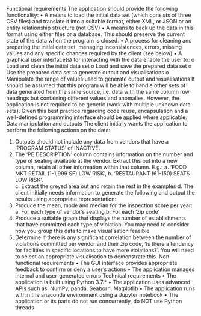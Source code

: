 Functional requirements
The application should provide the following functionality:
•	A means to load the initial data set (which consists of three CSV files) and translate it into a suitable format, either XML, or JSON or an entity relationship structure (not CSV) 
•	A means to back up the data in this format using either files or a database. This should preserve the current state of the data when the program is closed.
•	A process for cleaning and preparing the initial data set, managing inconsistences, errors, missing values and any specific changes required by the client (see below)
•	A graphical user interface(s) for interacting with the data enable the user to:
o	Load and clean the initial data set
o	Load and save the prepared data set
o	Use the prepared data set to generate output and visualisations
o	Manipulate the range of values used to generate output and visualisations
It should be assumed that this program will be able to handle other sets of data generated from the same source, i.e. data with the same column row headings but containing different values and anomalies. However, the application is not required to be generic (work with multiple unknown data sets). Given this best practice regarding code reuse, encapsulation and a well-defined programming interface should be applied where applicable.
Data manipulation and outputs 
The client initially wants the application to perform the following actions on the data:
1.	Outputs should not include any data from vendors that have a ‘PROGRAM STATUS’ of INACTIVE.
2.	The ‘PE DESCRIPTION’ column contains information on the number and type of seating available at the vendor. Extract this out into a new column, retain all other information within that column. E.g.: 
a.	‘FOOD MKT RETAIL (1-1,999 SF) LOW RISK’, 
b.	‘RESTAURANT (61-150) SEATS LOW RISK’.  
c.	Extract the greyed area out and retain the rest in the examples
d.	The client initially needs information to generate the following and output the results using appropriate representation:
3.	Produce the mean, mode and median for the inspection score per year:
a.	For each type of vendor’s seating
b.	For each ‘zip code’
4.	Produce a suitable graph that displays the number of establishments that have committed each type of violation. You may need to consider how you group this data to make visualisation feasible
5.	Determine if there is any significant correlation between the number of violations committed per vendor and their zip code, ‘Is there a tendency for facilities in specific locations to have more violations?’. You will need to select an appropriate visualisation to demonstrate this.
Non-functional requirements
•	The GUI interface provides appropriate feedback to confirm or deny a user’s actions
•	The application manages internal and user-generated errors
Technical requirements 
•	The application is built using Python 3.7.* 
•	The application uses advanced APIs such as: NumPy, panda, Seaborn, Matplotlib 
•	The application runs within the anaconda environment using a Jupyter notebook
•	The application or its parts do not run concurrently, do NOT use Python threads
